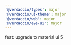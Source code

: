 ```yaml
---
'@verdaccio/types': major
'@verdaccio/ui-theme': major
'@verdaccio/web': major
'@verdaccio/e2e-ui': major
---
```


feat: upgrade to material ui 5
